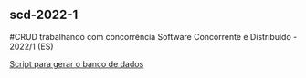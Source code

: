 ## scd-2022-1
#CRUD trabalhando com concorrência
Software Concorrente e Distribuído - 2022/1 (ES)

 [Script para gerar o banco de dados](https://github.com/samirmont0/scd-2022-1/blob/master/src/utils/scripts_database.sql)
